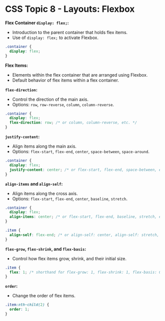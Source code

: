 # CSS Topic 8 - Layouts: Flexbox

**Flex Container `display: flex;`:** 

- Introduction to the parent container that holds flex items.
- Use of `display: flex;` to activate Flexbox.

```css
.container {
  display: flex;
}
```

**Flex Items:**

- Elements within the flex container that are arranged using Flexbox.
- Default behavior of flex items within a flex container.

**`flex-direction`:**

- Control the direction of the main axis.
- Options: `row`, `row-reverse`, `column`, `column-reverse`.

```css
.container {
  display: flex;
  flex-direction: row; /* or column, column-reverse, etc. */
}
```

**`justify-content`:**

- Align items along the main axis.
- Options: `flex-start`, `flex-end`, `center`, `space-between`, `space-around`.

```css
.container {
  display: flex;
  justify-content: center; /* or flex-start, flex-end, space-between, etc. */
}
```

**`align-items` and `align-self`:**

- Align items along the cross axis.
- Options: `flex-start`, `flex-end`, `center`, `baseline`, `stretch`.

```css
.container {
  display: flex;
  align-items: center; /* or flex-start, flex-end, baseline, stretch, etc. */
}

.item {
  align-self: flex-end; /* or align-self: center, align-self: stretch, etc. */
}
```

**`flex-grow`, `flex-shrink`, and `flex-basis`:**

- Control how flex items grow, shrink, and their initial size.

```css
.item {
  flex: 1; /* shorthand for flex-grow: 1, flex-shrink: 1, flex-basis: 0%; */
}
```

**`order`:**

- Change the order of flex items.

```css
.item:nth-child(2) {
  order: 1;
}
```
